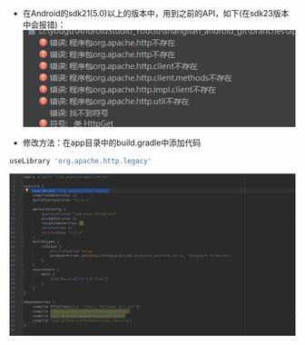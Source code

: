 - 在Android的sdk21(5.0)以上的版本中，用到之前的API，如下(在sdk23版本中会报错)：
![image](https://github.com/xx753940262/notes/raw/master/images/sdkdif.png)

- 修改方法：在app目录中的build.gradle中添加代码 
```python
useLibrary 'org.apache.http.legacy'
```
![image](https://github.com/xx753940262/notes/raw/master/images/build_gradle.png)
